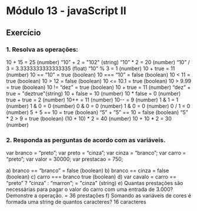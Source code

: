 # Módulo 13 - javaScript II

## Exercício

### 1. Resolva as operações:

10 + 15 = 25 (number)
“10” + 2 = "102" (string)
“10” * 2 = 20 (number)
“10” / 3 = 3.3333333333333335 (float)
“10” % 3 = 1 (number)
10 + true = 11 (number)
10 == ”10” = true (boolean)
10 === “10” = false (boolean)
10 < 11 = true (boolean)
10 > 12 = false (boolean)
10 <= 10.1 = true (boolean)
10 > 9.99 = true (boolean)
10 != “dez” = true (boolean)
10 + true = 11 (number)
“dez” + true = "deztrue"(string)
10 + false = 10 (number)
10 * false = 0 (number)
true + true = 2 (number)
10++ = 11 (number)
10-- = 9 (number)
1 & 1 = 1 (number)
1 & 0 = 0 (number)
0 & 0 = 0 (number)
1 & 0 = 0 (number)
0 / 1 = 0 (number)
5 + 5 == 10 = true (boolean)
“5” + ”5” == 10 = false (boolean)
“5” * 2 > 9 = true (boolean)
(10 + 10) * 2 = 40 (number)
10 + 10 * 2 = 30 (number)

### 2. Responda as perguntas de acordo com as variáveis.

var branco = “preto”;
var preto = “cinza”;
var cinza = “branco”;
var carro = “preto”;
var valor = 30000;
var prestacao = 750;

a) branco == “branco” = false (boolean)
b) branco == cinza = false (boolean)
c) carro === branco true (boolean)
d) var cavalo = carro == “preto” ? “cinza” : “marron”; = "cinza" (string)
e) Quantas prestações são necessárias para pagar o valor do carro com uma entrada
de 3.000? Demonstre a operação. = 36 prestações
f) Somando as variáveis de cores é formada uma string de quantos caracteres? 16 caracteres